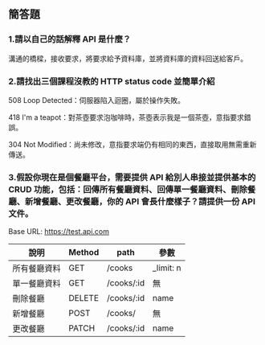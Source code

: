 ## 簡答題

### 1.請以自己的話解釋 API 是什麼？

溝通的橋樑，接收要求，將要求給予資料庫，並將資料庫的資料回送給客戶。

### 2.請找出三個課程沒教的 HTTP status code 並簡單介紹

508 Loop Detected：伺服器陷入迴圈，屬於操作失敗。

418 I'm a teapot：對茶壺要求泡咖啡時，茶壺表示我是一個茶壺，意指要求錯誤。

304 Not Modified：尚未修改，意指要求端仍有相同的東西，直接取用無需重新傳送。

### 3.假設你現在是個餐廳平台，需要提供 API 給別人串接並提供基本的 CRUD 功能，包括：回傳所有餐廳資料、回傳單一餐廳資料、刪除餐廳、新增餐廳、更改餐廳，你的 API 會長什麼樣子？請提供一份 API 文件。

Base URL: https://test.api.com

說明 | Method | path | 參數
--- | --- | --- | ---
所有餐廳資料 | GET | /cooks | _limit: n
單一餐廳資料 | GET | /cooks/:id | 無
刪除餐廳 | DELETE | /cooks/:id | name
新增餐廳 | POST | /cooks/ | 無
更改餐廳 | PATCH | /cooks/:id | name
